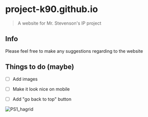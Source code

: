 # project-k90.github.io
>A website for Mr. Stevenson's IP project

## Info
Please feel free to make any suggestions regarding to the website

## Things to do (maybe)
- [ ] Add images
- [ ] Make it look nice on mobile
- [ ] Add "go back to top" button


![PS1_hagrid](https://user-images.githubusercontent.com/105564989/169711734-b68f1f13-d220-4bc7-b950-2a2edd083bd1.png)
